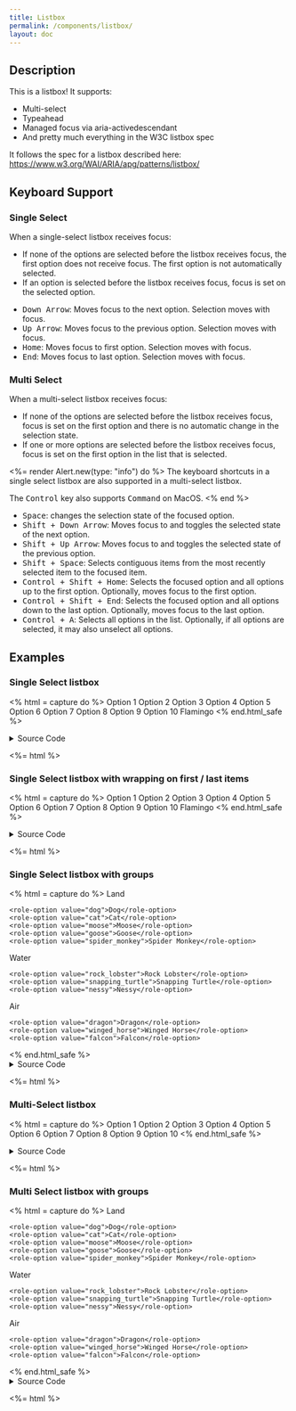```yaml
---
title: Listbox
permalink: /components/listbox/
layout: doc
---
```


## Description

This is a listbox! It supports:

- Multi-select
- Typeahead
- Managed focus via aria-activedescendant
- And pretty much everything in the W3C listbox spec

It follows the spec for a listbox described here: <https://www.w3.org/WAI/ARIA/apg/patterns/listbox/>

## Keyboard Support

### Single Select

When a single-select listbox receives focus:

- If none of the options are selected before the listbox receives focus, the first option does not receive focus. The first option is not automatically selected.
- If an option is selected before the listbox receives focus, focus is set on the selected option.

<sl-divider></sl-divider>

- <kbd>Down Arrow</kbd>: Moves focus to the next option. Selection moves with focus.
- <kbd>Up Arrow</kbd>: Moves focus to the previous option. Selection moves with focus.
- <kbd>Home</kbd>: Moves focus to first option. Selection moves with focus.
- <kbd>End</kbd>: Moves focus to last option. Selection moves with focus.

### Multi Select

When a multi-select listbox receives focus:

- If none of the options are selected before the listbox receives focus, focus is set on the first option and there is no automatic change in the selection state.
- If one or more options are selected before the listbox receives focus, focus is set on the first option in the list that is selected.

<%= render Alert.new(type: "info") do %>
  The keyboard shortcuts in a single select listbox are also supported in a multi-select listbox.

  The <kbd>Control</kbd> key also supports <kbd>Command</kbd> on MacOS.
<% end %>

- <kbd>Space</kbd>: changes the selection state of the focused option.
- <kbd>Shift + Down Arrow</kbd>: Moves focus to and toggles the selected state of the next option.
- <kbd>Shift + Up Arrow</kbd>: Moves focus to and toggles the selected state of the previous option.
- <kbd>Shift + Space</kbd>: Selects contiguous items from the most recently selected item to the focused item.
- <kbd>Control + Shift + Home</kbd>: Selects the focused option and all options up to the first option. Optionally, moves focus to the first option.
- <kbd>Control + Shift + End</kbd>: Selects the focused option and all options down to the last option. Optionally, moves focus to the last option.
- <kbd>Control + A</kbd>: Selects all options in the list. Optionally, if all options are selected, it may also unselect all options.

## Examples

### Single Select listbox

<% html = capture do %>
<role-listbox style="height: 200px">
  <role-option value="1">Option 1</role-option>
  <role-option value="2">Option 2</role-option>
  <role-option value="3">Option 3</role-option>
  <role-option value="4">Option 4</role-option>
  <role-option value="5">Option 5</role-option>
  <role-option value="6">Option 6</role-option>
  <role-option value="7">Option 7</role-option>
  <role-option value="8">Option 8</role-option>
  <role-option value="9">Option 9</role-option>
  <role-option value="10">Option 10</role-option>
  <role-option value="Flamingo">Flamingo</role-option>
</role-listbox>
<% end.html_safe %>

<details>
  <summary>Source Code</summary>

<%= markdownify do %>
```html
<%= html %>
```
<% end %>

</details>

<%= html %>

### Single Select listbox with wrapping on first / last items

<% html = capture do %>
<role-listbox wrap-selection style="height: 200px">
  <role-option value="1">Option 1</role-option>
  <role-option value="2">Option 2</role-option>
  <role-option value="3">Option 3</role-option>
  <role-option value="4">Option 4</role-option>
  <role-option value="5">Option 5</role-option>
  <role-option value="6">Option 6</role-option>
  <role-option value="7">Option 7</role-option>
  <role-option value="8">Option 8</role-option>
  <role-option value="9">Option 9</role-option>
  <role-option value="10">Option 10</role-option>
  <role-option value="Flamingo">Flamingo</role-option>
</role-listbox>
<% end.html_safe %>

<details>
  <summary>Source Code</summary>

<%= markdownify do %>
```html
<%= html %>
```
<% end %>

</details>

<%= html %>


### Single Select listbox with groups

<% html = capture do %>
<role-listbox style="height: 200px">
  <role-option-group>
    <span slot="label">Land</span>

    <role-option value="dog">Dog</role-option>
    <role-option value="cat">Cat</role-option>
    <role-option value="moose">Moose</role-option>
    <role-option value="goose">Goose</role-option>
    <role-option value="spider_monkey">Spider Monkey</role-option>
  </role-option-group>

  <role-option-group>
    <span slot="label">Water</span>

    <role-option value="rock_lobster">Rock Lobster</role-option>
    <role-option value="snapping_turtle">Snapping Turtle</role-option>
    <role-option value="nessy">Nessy</role-option>
  </role-option-group>

  <role-option-group>
    <span slot="label">Air</span>

    <role-option value="dragon">Dragon</role-option>
    <role-option value="winged_horse">Winged Horse</role-option>
    <role-option value="falcon">Falcon</role-option>
  </role-option-group>
</role-listbox>
<% end.html_safe %>

<details>
  <summary>Source Code</summary>

<%= markdownify do %>
```html
<%= html %>
```
<% end %>

</details>

<%= html %>

### Multi-Select listbox

<% html = capture do %>
<role-listbox multi-select style="height: 200px">
  <role-option value="1">Option 1</role-option>
  <role-option value="2">Option 2</role-option>
  <role-option value="3">Option 3</role-option>
  <role-option value="4">Option 4</role-option>
  <role-option value="5">Option 5</role-option>
  <role-option value="6">Option 6</role-option>
  <role-option value="7">Option 7</role-option>
  <role-option value="8">Option 8</role-option>
  <role-option value="9">Option 9</role-option>
  <role-option value="10">Option 10</role-option>
</role-listbox>
<% end.html_safe %>

<details>
  <summary>Source Code</summary>

<%= markdownify do %>
```html
<%= html %>
```
<% end %>

</details>

<%= html %>

### Multi Select listbox with groups

<% html = capture do %>
<role-listbox multi-select style="height: 200px">
  <role-option-group>
    <span slot="label">Land</span>

    <role-option value="dog">Dog</role-option>
    <role-option value="cat">Cat</role-option>
    <role-option value="moose">Moose</role-option>
    <role-option value="goose">Goose</role-option>
    <role-option value="spider_monkey">Spider Monkey</role-option>
  </role-option-group>

  <role-option-group>
    <span slot="label">Water</span>

    <role-option value="rock_lobster">Rock Lobster</role-option>
    <role-option value="snapping_turtle">Snapping Turtle</role-option>
    <role-option value="nessy">Nessy</role-option>
  </role-option-group>

  <role-option-group>
    <span slot="label">Air</span>

    <role-option value="dragon">Dragon</role-option>
    <role-option value="winged_horse">Winged Horse</role-option>
    <role-option value="falcon">Falcon</role-option>
  </role-option-group>
</role-listbox>
<% end.html_safe %>

<details>
  <summary>Source Code</summary>

<%= markdownify do %>
```html
<%= html %>
```
<% end %>

</details>

<%= html %>
